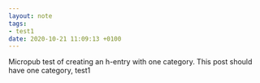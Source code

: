 ```yaml
---
layout: note
tags:
- test1
date: 2020-10-21 11:09:13 +0100
---
```


Micropub test of creating an h-entry with one category. This post should have one category, test1
